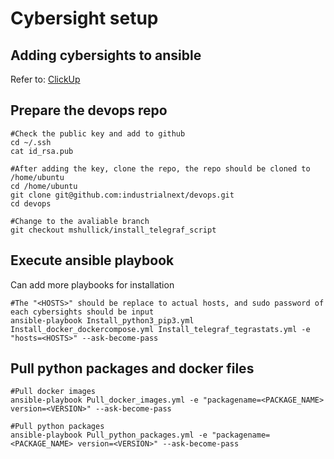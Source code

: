# Cybersight setup

## Adding cybersights to ansible

Refer to: [ClickUp](https://app.clickup.com/14232171/v/dc/djakb-10368/djakb-24825)

##  Prepare the devops repo

```shell
#Check the public key and add to github
cd ~/.ssh
cat id_rsa.pub

#After adding the key, clone the repo, the repo should be cloned to /home/ubuntu
cd /home/ubuntu
git clone git@github.com:industrialnext/devops.git
cd devops

#Change to the avaliable branch
git checkout mshullick/install_telegraf_script
```

## Execute ansible playbook

Can add more playbooks for installation

```shell
#The "<HOSTS>" should be replace to actual hosts, and sudo password of each cybersights should be input
ansible-playbook Install_python3_pip3.yml Install_docker_dockercompose.yml Install_telegraf_tegrastats.yml -e "hosts=<HOSTS>" --ask-become-pass
```

## Pull python packages and docker files

```shell
#Pull docker images 
ansible-playbook Pull_docker_images.yml -e "packagename=<PACKAGE_NAME> version=<VERSION>" --ask-become-pass

#Pull python packages
ansible-playbook Pull_python_packages.yml -e "packagename=<PACKAGE_NAME> version=<VERSION>" --ask-become-pass
```

